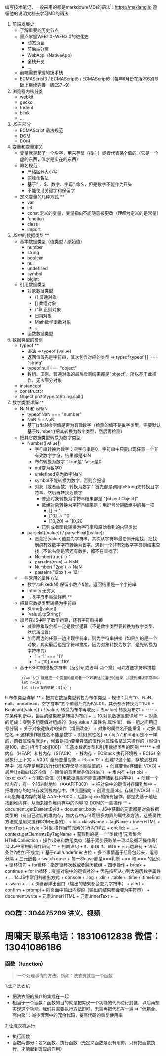 编写技术笔记，一般采用的都是markdown(MD)的语法：https://maxiang.io 遵循他的说明文档去学习MD的语法

1. 前端发展史
	+ 了解重要的历史节点
	+ 重点掌握WEB1.0~WEB3.0的进化史
		+ 动态页面
		+ 前后端分离
		+ WebApp（NativeApp）
		+ 全栈开发
		+ ... 
	+ 前端需要掌握的技术栈
	+ ECMAScript3 / ECMAScript5 / ECMAScript6（每年6月份在版本6的基础上继续完善一版ES7~9）
2. 浏览器内核分类
	+ webkit
	+ gecko
	+ trident
	+ blink
	+ ...
3. JS三部分
	+ ECMAScript 语法规范
	+ DOM 
	+ BOM
4. 变量和变量定义
	+ 变量就是起了一个名字，用来存储（指向）或者代表某个值的（它是一个虚的东西，值才是实在的东西）
	+ 命名规范
		+ 严格区分大小写
		+ 驼峰命名法
		+ 基于“_、$、数字、字母” 命名，但是数字不能作为开头
		+ 不能使用关键字和保留字
	+ 定义变量的几种方式  **
		+ var 
		+ let 
		+ const 定义的变量，变量指向不能随意被更改（理解为定义的是常量）
		+ function
		+ class
		+ import
5. JS中的数据类型 **
	+ 基本数据类型（值类型 / 原始值）
		+ number
		+ string
		+ boolean
		+ null
		+ undefined
		+ symbol
		+ bigint
	+ 引用数据类型
		+ 对象数据类型
			+ {} 普通对象
			+ [] 数组对象
			+ /^$/ 正则对象
			+ 日期对象
			+ Math数学函数对象
			+ ... 
		+ 函数数据类型
6. 数据类型的检测
	+ typeof  **
		+ 语法 => typeof [value]
		+ 返回值首先是字符串，其次包含对应的类型 => typeof typeof [] === "string"
		+ typeof null === "object"
		+ 数组、正则、普通对象的最后检测结果都是"object"，所以基于此操作，无法细分对象
	+ instanceof
	+ constructor
	+ Object.prototype.toString.call()
7. 数字类型详解  **
	+ NaN 和 isNaN  
		+ typeof NaN === "number"
		+ NaN !== NaN
		+ 基于isNaN检测值是否为有效数字（检测的值不是数字类型，需要默认基于Number()把其转换为数字类型，然后再检测）
	+ 把其它数据类型转换为数字类型
		+ Number([value])
			+ 字符串转换为数字：空字符串是0，字符串中只要出现任意一个非有效数字字符，结果都是NaN
			+ 布尔转换为数字：true是1  false是0
			+ null变为数字0
			+ undefined变为数字NaN
			+ symbol不能转换为数字，否则会报错
		 	+ 对象（或者函数）转换为数字：首先都是调用toString先转换且字符串，然后再转换为数字
			 	+ 普通对象转换为字符串结果都是 "[object Object]"
				+ 数组对象转换为字符串结果是：用逗号分隔数组中的每一项  
					+ [] -> ''
					+ [10] -> '10'
					+ [10,20] -> '10,20'
				+ 正则或者函数转换为字符串和原始看到的内容类似
		+ parseInt([value]) / parseFloat([value])
			+ 首先把[value]值变为字符串，其次从字符串最左侧开始找，把找到的有效数字字符转换为数字，遇到一个非有效数字字符则结束查找（不论右侧是否还有数字，都不在查找了）
			+ Number(true) -> 1
			+ parseInt(true) -> NaN
			+ Number('12px') -> NaN
			+ parseInt('12px') -> 12
	+ 一些常用的属性方法
		+ 数字.toFixed(N)  保留小数点N位，返回结果是一个字符串
		+ Infinity 无穷大
		+ ...
8.字符串类型详解 **
	+ 把其它数据类型转换为字符串
		+ String([value])
		+ [value].toString()
	+ 加号在JS中除了数学运算，还有字符串拼接
		+ 减乘除和取余都一定是数学运算（不是数字类型要转换为数字类型，然后再运算）
		+ 加号两边的任意一边出现字符串，则为字符串拼接（如果加的是一个对象，其实最后也是字符串拼接，因为对象转换为数字，是先转换为字符串的）
			+ 1 + '1' === '11'
			+ 1 + [10] === '110'
	+ 基于ES6中的模板字符串（反引号 或者叫 两个撇）可以方便字符串拼接
	```
	    //=> ${} 就是把一个变量的值或者一个JS表达式运行的结果，拼接到模板字符串中
		let n=10;
		let str=`N的值是：${n}`;
	```
9.布尔类型详解 **
	+ 把其它数据类型转换为布尔类型
		+ 规律：只有“0、NaN、null、undefined、空字符串”五个值最后变为FALSE，其余都会转换为TRUE
		+ Boolean([value])
		+ ![value] 转换为布尔再取反
		+ !![value] 转换为布尔
		+ ----
		+ 在条件判断中，最后的结果都是转换为布尔
		+ ...
10.对象数据类型详解 ** 
	+ 对象的组成：零到多组键值对组成的（key:value / 属性名:属性值），每一组之间用逗号分隔
	+ 关于对象键值对的操作（增删改查）
		+ 对象的属性名不能重复
		+ 对象.属性名   => 这样操作属性名不能是数字
		+ 对象[属性名]  => obj['n']和obj[n]是不一样的，前者属性名就是n，候着是把n变量存储的值作为属性名拿过来操作的（假设n是100，此时相当于obj[100]）
11.基本数据类型和引用数据类型的区别 *****
	+ 堆内存（HEAP）和栈内存（STACK）
	+ 栈内存
		+ ECStack 执行环境栈
		+ EC(G) 全局执行上下文
		+ VO(G) 全局变量对象
		+ let a = 12
			+ 创建12这个值，存放到栈内存中（栈内存是用来执行代码和存储基本类型值的）
			+ 创建变量a存储到 VO(G)
			+ 最后让a指向12这个值 （=赋值的意思就是值的指向）
	+ 堆内存
		+ let obj = {xxx:'xxx'}
			+ 创建对象值（引用数据类型不能直接存储到栈内存中）
				+ 创建一个堆内存，有一个16进制地址（AAAFFF000）
				+ 把对象中的键值对存储到堆中
				+ 把堆内存的地址存放到栈内存中，供变量指向
			+ 创建变量obj，存储到VO(G)
			+ 让obj指向堆内存的地址 AAAFFF000
		+ 后期obj.xxx的所有操作，都是先基于地址找到堆内存，从而来操作堆内存中的内容
12.DOM的一些操作 **
	+ document.getElementById
	+ document.body
		+ JS中获取的元素都是对象数据类型的（有自己对应的堆内存，堆内存中存储着很多内置的属性和方法，这些属性方法就是用来操作DOM元素的）
			+ id
			+ className
			+ tagName
			+ innerHTML
			+ innerText
			+ style = 对象   操作当前元素的“行内”样式
			+ onclick
			+ ...
	+ context.getElementsByTagName
		+ 获取到的是一个“类数组”元素集合 HTMLCollection
		+ 操作起来和数组类似（基于索引获取某一项以及循环操作等）
13.JS中常用的操作语句 **
	+ 判断语句
		+ if、else if、else
		+ 三元运算符
			+ 语法  条件?成立:不成立;
			+ 基于null/undefined占位
			+ 多个事情基于括号包起来，逗号分隔
			+ 三元嵌套
		+ switch case
			+ 每一种case都是===判断
			+ == 和 === 的区别
	+ 循环语句
		+ for循环：指定循环次数或者遍历数组
			+ 四步操作
			+ break
			+ continue
		+ for in循环：变量对象中的键值对的
			+ 优先按照从小到大遍历数字属性
		+ ...
14.JS中常用的输出方式
	+ console
		+ .log
		+ .dir
		+ .table
		+ .time / .timeEnd
		+ .warn
		+ ...
	+ 浏览器弹出窗口（输出的结果都会变为字符串）
		+ alert 
		+ confirm
		+ prompt
	+ 向页面中输出内容的（输出的结果都会变为字符串）
		+ document.write
		+ 元素.innerHTML
		+ 元素.innerText
		+ ...

QQ群：304475209   讲义、视频
-----
周啸天 
联系电话：18310612838
微信：13041086186
==================================

### 函数（function）
> 一个处理事情的方法，例如：洗衣机就是一个函数

1.生产洗衣机
- 把洗衣服的操作的集成在一起
- 相当于一个函数：函数的目的就是把实现一个功能的代码进行封装，以后再想实现这个功能，我们只需要执行方法即可，无需再把代码写一遍   => “低耦合、高内聚”：减少页面中的冗余代码，提高代码的重复使用率

2.让洗衣机运行
- 执行函数
- 函数两部分：定义函数、执行函数（光定义函数是没有用的，只有把函数执行，才能起到对应的作用）